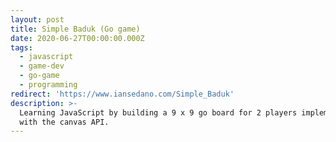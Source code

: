 ```yaml
---
layout: post
title: Simple Baduk (Go game)
date: 2020-06-27T00:00:00.000Z
tags:
  - javascript
  - game-dev
  - go-game
  - programming
redirect: 'https://www.iansedano.com/Simple_Baduk'
description: >-
  Learning JavaScript by building a 9 x 9 go board for 2 players implemented
  with the canvas API.
---
```


<script>
	import Baduk from "$components/baduk.svelte"
	
</script>

<Baduk />
